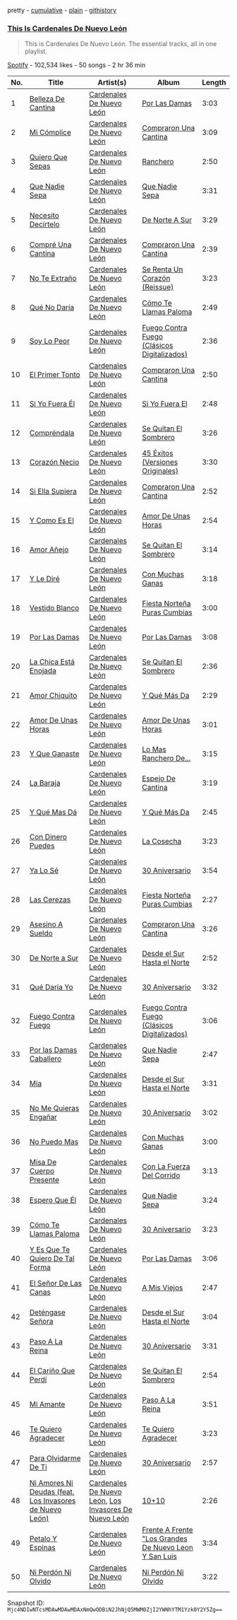pretty - [cumulative](/playlists/cumulative/37i9dQZF1DZ06evO0l2yKk.md) - [plain](/playlists/plain/37i9dQZF1DZ06evO0l2yKk) - [githistory](https://github.githistory.xyz/mackorone/spotify-playlist-archive/blob/main/playlists/plain/37i9dQZF1DZ06evO0l2yKk)

### [This Is Cardenales De Nuevo León](https://open.spotify.com/playlist/37i9dQZF1DZ06evO0l2yKk)

> This is Cardenales De Nuevo León\. The essential tracks, all in one playlist.

[Spotify](https://open.spotify.com/user/spotify) - 102,534 likes - 50 songs - 2 hr 36 min

| No. | Title | Artist(s) | Album | Length |
|---|---|---|---|---|
| 1 | [Belleza De Cantina](https://open.spotify.com/track/4ZplewvZRLFcfBa5uyBbhd) | [Cardenales De Nuevo León](https://open.spotify.com/artist/0GpuSge5ffZ053NhXxgQkV) | [Por Las Damas](https://open.spotify.com/album/4knvBWQwoePhytbeXYTGc0) | 3:03 |
| 2 | [Mi Cómplice](https://open.spotify.com/track/1GOvdGVrasTEG5JfDs8V5f) | [Cardenales De Nuevo León](https://open.spotify.com/artist/0GpuSge5ffZ053NhXxgQkV) | [Compraron Una Cantina](https://open.spotify.com/album/1eL97CF6V1JQWs8PcDNKdk) | 3:09 |
| 3 | [Quiero Que Sepas](https://open.spotify.com/track/3aeYcDlH6mSwx7Nx63D7zS) | [Cardenales De Nuevo León](https://open.spotify.com/artist/0GpuSge5ffZ053NhXxgQkV) | [Ranchero](https://open.spotify.com/album/0AUmIwAzAwUXppgN2c7ceA) | 2:50 |
| 4 | [Que Nadie Sepa](https://open.spotify.com/track/3Pj5wV8ftxWXRPK4qQbpiy) | [Cardenales De Nuevo León](https://open.spotify.com/artist/0GpuSge5ffZ053NhXxgQkV) | [Que Nadie Sepa](https://open.spotify.com/album/6JVwjpwLcZgWMw56dDVSxr) | 3:31 |
| 5 | [Necesito Decírtelo](https://open.spotify.com/track/7L8S1GIS5CEysaT5zJUiMN) | [Cardenales De Nuevo León](https://open.spotify.com/artist/0GpuSge5ffZ053NhXxgQkV) | [De Norte A Sur](https://open.spotify.com/album/0VwFu8DUNEBunQgeY5opRw) | 3:29 |
| 6 | [Compré Una Cantina](https://open.spotify.com/track/2fKafjPt7Pkl2WXPhOy9gM) | [Cardenales De Nuevo León](https://open.spotify.com/artist/0GpuSge5ffZ053NhXxgQkV) | [Compraron Una Cantina](https://open.spotify.com/album/1eL97CF6V1JQWs8PcDNKdk) | 2:39 |
| 7 | [No Te Extraño](https://open.spotify.com/track/1AslASLer2LyAoxg79wdmX) | [Cardenales De Nuevo León](https://open.spotify.com/artist/0GpuSge5ffZ053NhXxgQkV) | [Se Renta Un Corazón \(Reissue\)](https://open.spotify.com/album/3lRqxaOyLK3yjlQ3sLzE7t) | 3:23 |
| 8 | [Qué No Daría](https://open.spotify.com/track/5RnAQujhg7KANiHPvLE5wV) | [Cardenales De Nuevo León](https://open.spotify.com/artist/0GpuSge5ffZ053NhXxgQkV) | [Cómo Te Llamas Paloma](https://open.spotify.com/album/3yBgnBHZZM4MtQccrUMGc3) | 2:49 |
| 9 | [Soy Lo Peor](https://open.spotify.com/track/6tlA9TBaGgY1xnqfJJL5bS) | [Cardenales De Nuevo León](https://open.spotify.com/artist/0GpuSge5ffZ053NhXxgQkV) | [Fuego Contra Fuego \(Clásicos Digitalizados\)](https://open.spotify.com/album/5gFXqopK0GNNAwBii345i2) | 2:36 |
| 10 | [El Primer Tonto](https://open.spotify.com/track/6y5GaZRI2cy2RKz9B3drTe) | [Cardenales De Nuevo León](https://open.spotify.com/artist/0GpuSge5ffZ053NhXxgQkV) | [Compraron Una Cantina](https://open.spotify.com/album/1eL97CF6V1JQWs8PcDNKdk) | 2:50 |
| 11 | [Si Yo Fuera Él](https://open.spotify.com/track/2mhV4BmW4uZWBS82bzqyFN) | [Cardenales De Nuevo León](https://open.spotify.com/artist/0GpuSge5ffZ053NhXxgQkV) | [Si Yo Fuera El](https://open.spotify.com/album/1AT0D64SmSe6CBCYtRKsBd) | 2:48 |
| 12 | [Compréndala](https://open.spotify.com/track/1hoWZj7mw3khkTYobkDgcM) | [Cardenales De Nuevo León](https://open.spotify.com/artist/0GpuSge5ffZ053NhXxgQkV) | [Se Quitan El Sombrero](https://open.spotify.com/album/4y46IJXRYnKC1Hubv0Nbcz) | 3:26 |
| 13 | [Corazón Necio](https://open.spotify.com/track/46JLfXmPxwtZQvxi3oZgvy) | [Cardenales De Nuevo León](https://open.spotify.com/artist/0GpuSge5ffZ053NhXxgQkV) | [45 Éxitos \(Versiones Originales\)](https://open.spotify.com/album/23XKDOStC3Sljfjr1SjmUq) | 3:30 |
| 14 | [Si Ella Supiera](https://open.spotify.com/track/5xG0CJRnQBHalC5CtXlpNN) | [Cardenales De Nuevo León](https://open.spotify.com/artist/0GpuSge5ffZ053NhXxgQkV) | [Compraron Una Cantina](https://open.spotify.com/album/1eL97CF6V1JQWs8PcDNKdk) | 2:52 |
| 15 | [Y Como Es El](https://open.spotify.com/track/1pQPpSRZ0cUYX0tsZNSBwz) | [Cardenales De Nuevo León](https://open.spotify.com/artist/0GpuSge5ffZ053NhXxgQkV) | [Amor De Unas Horas](https://open.spotify.com/album/6DOztpQaHhGt3OAAvAS5SR) | 2:54 |
| 16 | [Amor Añejo](https://open.spotify.com/track/5wQPzPYb5vE6OLWFFats8U) | [Cardenales De Nuevo León](https://open.spotify.com/artist/0GpuSge5ffZ053NhXxgQkV) | [Se Quitan El Sombrero](https://open.spotify.com/album/4y46IJXRYnKC1Hubv0Nbcz) | 3:14 |
| 17 | [Y Le Diré](https://open.spotify.com/track/2PLLTB5IgPTEBfOkgFOa65) | [Cardenales De Nuevo León](https://open.spotify.com/artist/0GpuSge5ffZ053NhXxgQkV) | [Con Muchas Ganas](https://open.spotify.com/album/2MOExkDSqVzW1ahSYTBU3V) | 3:18 |
| 18 | [Vestido Blanco](https://open.spotify.com/track/7gGIk98eLA6q4GAoM5NWnf) | [Cardenales De Nuevo León](https://open.spotify.com/artist/0GpuSge5ffZ053NhXxgQkV) | [Fiesta Norteña Puras Cumbias](https://open.spotify.com/album/7dKTUMDMyCyUnAHF1L1VKG) | 3:00 |
| 19 | [Por Las Damas](https://open.spotify.com/track/3yg2klWupt24TGYuxeOhjS) | [Cardenales De Nuevo León](https://open.spotify.com/artist/0GpuSge5ffZ053NhXxgQkV) | [Por Las Damas](https://open.spotify.com/album/4knvBWQwoePhytbeXYTGc0) | 3:08 |
| 20 | [La Chica Está Enojada](https://open.spotify.com/track/4AqXQptYKEAwnuVtGk3zyR) | [Cardenales De Nuevo León](https://open.spotify.com/artist/0GpuSge5ffZ053NhXxgQkV) | [Se Quitan El Sombrero](https://open.spotify.com/album/4y46IJXRYnKC1Hubv0Nbcz) | 2:36 |
| 21 | [Amor Chiquito](https://open.spotify.com/track/1N7tTYOIDxz12SANrm7PhW) | [Cardenales De Nuevo León](https://open.spotify.com/artist/0GpuSge5ffZ053NhXxgQkV) | [Y Qué Más Da](https://open.spotify.com/album/6zTuzUc9zgt9vTKy66XDPr) | 2:29 |
| 22 | [Amor De Unas Horas](https://open.spotify.com/track/2rYZd5fqhcyYLz67FMYkHL) | [Cardenales De Nuevo León](https://open.spotify.com/artist/0GpuSge5ffZ053NhXxgQkV) | [Amor De Unas Horas](https://open.spotify.com/album/6DOztpQaHhGt3OAAvAS5SR) | 3:01 |
| 23 | [Y Que Ganaste](https://open.spotify.com/track/58f8H6UCND0m4Isp1NufSH) | [Cardenales De Nuevo León](https://open.spotify.com/artist/0GpuSge5ffZ053NhXxgQkV) | [Lo Mas Ranchero De...](https://open.spotify.com/album/68h0xn8Z16efzIQpyKxDc3) | 3:15 |
| 24 | [La Baraja](https://open.spotify.com/track/7aSViAPKH02L542Dzezdg1) | [Cardenales De Nuevo León](https://open.spotify.com/artist/0GpuSge5ffZ053NhXxgQkV) | [Espejo De Cantina](https://open.spotify.com/album/7xo92d1dGj5xkpkXlemwOr) | 3:19 |
| 25 | [Y Qué Mas Dá](https://open.spotify.com/track/3nIVIXth7n4b0zhntY9k3u) | [Cardenales De Nuevo León](https://open.spotify.com/artist/0GpuSge5ffZ053NhXxgQkV) | [Y Qué Más Da](https://open.spotify.com/album/6zTuzUc9zgt9vTKy66XDPr) | 2:45 |
| 26 | [Con Dinero Puedes](https://open.spotify.com/track/5azatzKtdWzP6EdJgRYdH4) | [Cardenales De Nuevo León](https://open.spotify.com/artist/0GpuSge5ffZ053NhXxgQkV) | [La Cosecha](https://open.spotify.com/album/2wxqA2oR1vaJMJ4wRwcUW6) | 3:23 |
| 27 | [Ya Lo Sé](https://open.spotify.com/track/72cE9jrib8s3GRrRAkt5TJ) | [Cardenales De Nuevo León](https://open.spotify.com/artist/0GpuSge5ffZ053NhXxgQkV) | [30 Aniversario](https://open.spotify.com/album/6f5IiICnKkxyY1hugd4ouh) | 3:54 |
| 28 | [Las Cerezas](https://open.spotify.com/track/4yRpPJBLOuTcXQDxEkCEt1) | [Cardenales De Nuevo León](https://open.spotify.com/artist/0GpuSge5ffZ053NhXxgQkV) | [Fiesta Norteña Puras Cumbias](https://open.spotify.com/album/7dKTUMDMyCyUnAHF1L1VKG) | 2:27 |
| 29 | [Asesino A Sueldo](https://open.spotify.com/track/2ulz3pFEWMaclKCx5P8Hhy) | [Cardenales De Nuevo León](https://open.spotify.com/artist/0GpuSge5ffZ053NhXxgQkV) | [Compraron Una Cantina](https://open.spotify.com/album/1eL97CF6V1JQWs8PcDNKdk) | 3:26 |
| 30 | [De Norte a Sur](https://open.spotify.com/track/2YIRf9gfTlPUBxQ2yoS4aZ) | [Cardenales De Nuevo León](https://open.spotify.com/artist/0GpuSge5ffZ053NhXxgQkV) | [Desde el Sur Hasta el Norte](https://open.spotify.com/album/5nR9alnjJoAwYoLJmRX050) | 2:52 |
| 31 | [Qué Daría Yo](https://open.spotify.com/track/1lEWx3aB3qQJOcO6tsHZv2) | [Cardenales De Nuevo León](https://open.spotify.com/artist/0GpuSge5ffZ053NhXxgQkV) | [30 Aniversario](https://open.spotify.com/album/6f5IiICnKkxyY1hugd4ouh) | 3:32 |
| 32 | [Fuego Contra Fuego](https://open.spotify.com/track/5cVL7qtcdQckPw3eHzAflP) | [Cardenales De Nuevo León](https://open.spotify.com/artist/0GpuSge5ffZ053NhXxgQkV) | [Fuego Contra Fuego \(Clásicos Digitalizados\)](https://open.spotify.com/album/5gFXqopK0GNNAwBii345i2) | 3:06 |
| 33 | [Por las Damas Caballero](https://open.spotify.com/track/5O5Ys0jXCp1jFcrqkq54yj) | [Cardenales De Nuevo León](https://open.spotify.com/artist/0GpuSge5ffZ053NhXxgQkV) | [Que Nadie Sepa](https://open.spotify.com/album/6JVwjpwLcZgWMw56dDVSxr) | 2:47 |
| 34 | [Mía](https://open.spotify.com/track/78y0q35fwtH6nLW7X7gxqS) | [Cardenales De Nuevo León](https://open.spotify.com/artist/0GpuSge5ffZ053NhXxgQkV) | [Desde el Sur Hasta el Norte](https://open.spotify.com/album/5nR9alnjJoAwYoLJmRX050) | 3:31 |
| 35 | [No Me Quieras Engañar](https://open.spotify.com/track/4ZNui70b3TVS1Q5V4VF8S4) | [Cardenales De Nuevo León](https://open.spotify.com/artist/0GpuSge5ffZ053NhXxgQkV) | [30 Aniversario](https://open.spotify.com/album/6f5IiICnKkxyY1hugd4ouh) | 3:02 |
| 36 | [No Puedo Mas](https://open.spotify.com/track/0g9Rjljak6cAUeR0he3oo9) | [Cardenales De Nuevo León](https://open.spotify.com/artist/0GpuSge5ffZ053NhXxgQkV) | [Con Muchas Ganas](https://open.spotify.com/album/2MOExkDSqVzW1ahSYTBU3V) | 3:00 |
| 37 | [Misa De Cuerpo Presente](https://open.spotify.com/track/39jp91yfW61L2bBjpucX1D) | [Cardenales De Nuevo León](https://open.spotify.com/artist/0GpuSge5ffZ053NhXxgQkV) | [Con La Fuerza Del Corrido](https://open.spotify.com/album/37bhDovE8wMyJvO79rkUoX) | 3:13 |
| 38 | [Espero Que Él](https://open.spotify.com/track/70QTYeKHHpXbh7nDdCzsIn) | [Cardenales De Nuevo León](https://open.spotify.com/artist/0GpuSge5ffZ053NhXxgQkV) | [Que Nadie Sepa](https://open.spotify.com/album/6JVwjpwLcZgWMw56dDVSxr) | 3:24 |
| 39 | [Cómo Te Llamas Paloma](https://open.spotify.com/track/2lUdyrpCivpQ68urv8NOhS) | [Cardenales De Nuevo León](https://open.spotify.com/artist/0GpuSge5ffZ053NhXxgQkV) | [30 Aniversario](https://open.spotify.com/album/6f5IiICnKkxyY1hugd4ouh) | 3:23 |
| 40 | [Y Es Que Te Quiero De Tal Forma](https://open.spotify.com/track/6gvXjXn0bnrVFG1JJcrohG) | [Cardenales De Nuevo León](https://open.spotify.com/artist/0GpuSge5ffZ053NhXxgQkV) | [Por Las Damas](https://open.spotify.com/album/4knvBWQwoePhytbeXYTGc0) | 3:06 |
| 41 | [El Señor De Las Canas](https://open.spotify.com/track/5fnLEufeYsIAK7n7BiqBuY) | [Cardenales De Nuevo León](https://open.spotify.com/artist/0GpuSge5ffZ053NhXxgQkV) | [A Mis Viejos](https://open.spotify.com/album/1VZWvdtpCIi1VdP0IYgznz) | 2:47 |
| 42 | [Deténgase Señora](https://open.spotify.com/track/1DLWpCeL9VvXDSrR845XFg) | [Cardenales De Nuevo León](https://open.spotify.com/artist/0GpuSge5ffZ053NhXxgQkV) | [Desde el Sur Hasta el Norte](https://open.spotify.com/album/5nR9alnjJoAwYoLJmRX050) | 3:04 |
| 43 | [Paso A La Reina](https://open.spotify.com/track/3CosMMnSSNSliFKYXprv3F) | [Cardenales De Nuevo León](https://open.spotify.com/artist/0GpuSge5ffZ053NhXxgQkV) | [30 Aniversario](https://open.spotify.com/album/6f5IiICnKkxyY1hugd4ouh) | 3:31 |
| 44 | [El Cariño Que Perdí](https://open.spotify.com/track/7qNOL12F5wmau4XjobGn9x) | [Cardenales De Nuevo León](https://open.spotify.com/artist/0GpuSge5ffZ053NhXxgQkV) | [Se Quitan El Sombrero](https://open.spotify.com/album/4y46IJXRYnKC1Hubv0Nbcz) | 2:54 |
| 45 | [Mi Amante](https://open.spotify.com/track/38KL0tZ65yErYnqS1CoLGz) | [Cardenales De Nuevo León](https://open.spotify.com/artist/0GpuSge5ffZ053NhXxgQkV) | [Paso A La Reina](https://open.spotify.com/album/6qjq1PeDXd7uuJbMnXFR1K) | 3:51 |
| 46 | [Te Quiero Agradecer](https://open.spotify.com/track/6dpbSR39ltvxZzul2jILPn) | [Cardenales De Nuevo León](https://open.spotify.com/artist/0GpuSge5ffZ053NhXxgQkV) | [Te Quiero Agradecer](https://open.spotify.com/album/4qbNVMTeJrZ3GNfIz0iEhL) | 3:23 |
| 47 | [Para Olvidarme De Ti](https://open.spotify.com/track/5EF19tsYnIdHOgbbZM5muy) | [Cardenales De Nuevo León](https://open.spotify.com/artist/0GpuSge5ffZ053NhXxgQkV) | [30 Aniversario](https://open.spotify.com/album/6f5IiICnKkxyY1hugd4ouh) | 2:57 |
| 48 | [Ni Amores Ni Deudas \(feat\. Los Invasores de Nuevo León\)](https://open.spotify.com/track/37XJBZYOnErRNl7vawIwf7) | [Cardenales De Nuevo León](https://open.spotify.com/artist/0GpuSge5ffZ053NhXxgQkV), [Los Invasores De Nuevo León](https://open.spotify.com/artist/5CGtBYmVPeLhI1kM2Fn9Gv) | [10+10](https://open.spotify.com/album/32PDVB8vzIpO0hqyas42fY) | 2:26 |
| 49 | [Petalo Y Espinas](https://open.spotify.com/track/0wvszUhJLVAlVlVldbwBqr) | [Cardenales De Nuevo León](https://open.spotify.com/artist/0GpuSge5ffZ053NhXxgQkV) | [Frente A Frente "Los Grandes De Nuevo Leon Y San Luis](https://open.spotify.com/album/6e2k4pvYC1qqez6yVC4y4p) | 3:34 |
| 50 | [Ni Perdón Ni Olvido](https://open.spotify.com/track/1su6dKGlD22nSA5kcoUrum) | [Cardenales De Nuevo León](https://open.spotify.com/artist/0GpuSge5ffZ053NhXxgQkV) | [Ni Perdón Ni Olvido](https://open.spotify.com/album/4x3TXReKFjRVLb153YEbgf) | 3:22 |

Snapshot ID: `Mjc4NDIwNTcsMDAwMDAwMDAxNmQwODBiN2JhNjQ5MWM0ZjI2YWNhYTM1Yzk0Y2Y5Zg==`
